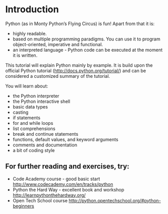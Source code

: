 # Introduction

Python (as in Monty Python’s Flying Circus) is fun! 
Apart from that it is:
- highly readable. 
- based on multiple programming paradigms. You can use it to program object-oriented, imperative and functional. 
- an interpreted language - Python code can be executed at the moment it is written. 


This tutorial will explain Python mainly by example. It is build upon the official Python tutorial (http://docs.python.org/tutorial/) and can be considered a customized summary of the tutorial.


You will learn about:
- the Python interpreter
- the Python interactive shell
- basic data types
- casting
- if statements
- for and while loops
- list comprehensions
- break and continue statements
- functions, default values, and keyword arguments
- comments and documentation
- a bit of coding style


## For further reading and exercises, try:

- Code Academy course - good basic start http://www.codecademy.com/en/tracks/python
- Python the Hard Way - excellent book and workshop http://learnpythonthehardway.org/
- Open Tech School course http://python.opentechschool.org/#python-beginners


